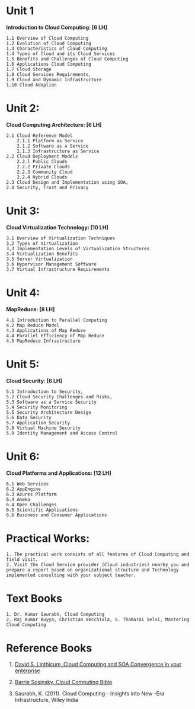 # Unit 1

<p align="justify">

<b>Introduction to Cloud Computing: [6 LH]</b> 

    1.1 Overview of Cloud Computing
    1.2 Evolution of Cloud Computing
    1.3 Characteristics of Cloud Computing
    1.4 Types of Cloud and its Cloud Services
    1.5 Benefits and Challenges of Cloud Computing
    1.6 Applications Cloud Computing
    1.7 Cloud Storage
    1.8 Cloud Services Requirements,
    1.9 Cloud and Dynamic Infrastructure
    1.10 Cloud Adoption
</p>

# Unit 2:

<p align="justify">

<b> Cloud Computing Architecture: [6 LH]</b>

    2.1 Cloud Reference Model
        2.1.1 Platform as Service
        2.1.2 Software as a Service
        2.1.3 Infrastructure as Service
    2.2 Cloud Deployment Models
        2.2.l Public Clouds
        2.2.2 Private Clouds
        2.2.3 Community Cloud
        2.2.4 Hybrid Clouds
    2.3 Cloud Design and Implementation using SOA,
    2.4 Security, Trust and Privacy
</p>

# Unit 3:

<p align="justify">

<b> Cloud Virtualization Technology: [10 LH]</b>

    3.1 Overview of Virtualization Techniques
    3,2 Types of Virtualization
    3,3 Implementation Levels of Virtualization Structures
    3.4 Virtualization Benefits
    3.5 Server Virtualization
    3.6 Hypervisor Management Software
    3.7 Virtual Infrastructure Requirements
</p>

# Unit 4:

<p align="justify">

<b>MapReduce: [8 LH]</b>

    4.1 Introduction to Parallel Computing
    4.2 Map Reduce Model
    4.3 Applications of Map Reduce
    4.4 Parallel Efficiency of Map Reduce
    4.5 MapReduce Infrastructure
</p>

# Unit 5:

<p align="justify">

<b>Cloud Security: [6 LH]</b>

    5.1 Introduction to Security,
    5.2 Cloud Security Challenges and Risks,
    5.3 Software as a Service Security
    5.4 Security Monitoring
    5.5 Security Architecture Design
    5.6 Data Security
    5.7 Application Security
    5.8 Virtual Machine Security
    5.9 Identity Management and Access Control
</p>

# Unit 6:

<p align="justify">

<b>Cloud Platforms and Applications: [12 LH]</b>

    6.1 Web Services
    6.2 AppEngine
    6.3 Azures Platform
    6.4 Aneka
    6.4 Open Challenges
    6.5 Scientific Applications
    6.6 Business and Consumer Applications
</p>

# Practical Works:

<p align="justify">

    1. The practical work consists of all features of Cloud Computing and field visit.
    2. Visit the Cloud Service provider (Cloud industries) nearby you and prepare a report based on organizational structure and Technology implemented consulting with your subject teacher.
</p>

# Text Books

<p align="justify">

    1. Dr. Kumar Saurabh, Cloud Computing
    2. Raj Kumar Buyya, Christian Vecchiola, S. Thamarai Selvi, Mastering Cloud Computing
</p>

# Reference Books

<p align="justify">

1. [David S. Linthicum, Cloud Computing and SOA Convergence in your enterprise](./RecommendedBooks/Cloud%20Computing%20and%20SOA%20Convergence%20in%20Your%20Enterprise_%20A%20Step-by-Step%20Guide%20by%20David%20S.%20Linthicum.pdf)

2. [Barrie Sosinsky, Cloud Computing Bible](./RecommendedBooks/Cloud%20Computing%20Bible%20by%20Sosinsky%20Barrie.pdf)

3. Saurabh, K. (2011). Cloud Computing - Insights into New -Era Infrastructure, Wiley India
</p>